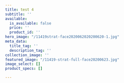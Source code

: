 ```yaml
---
title: test 4
subtitle: ''
available:
  is_available: false
  price: ''
  product_id: ''
hero_image: "/11419strat-face2020062020200620-1.jpg"
meta_data:
  title_tag: ''
  description_tag: ''
collection_image: ''
featured_image: "/11419-strat-full-face20200623.jpg"
image_select: []
product_specs: []

---
```

